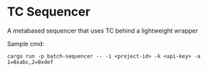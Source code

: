 # TC Sequencer

A metabased sequencer that uses TC behind a lightweight wrapper

Sample cmd:

```
cargo run -p batch-sequencer -- -i <project-id> -k <api-key> -a 1=0xabc,2=0xdef
```
